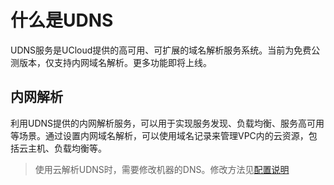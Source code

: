 # 什么是UDNS

UDNS服务是UCloud提供的高可用、可扩展的域名解析服务系统。当前为免费公测版本，仅支持内网域名解析。更多功能即将上线。

## 内网解析

利用UDNS提供的内网解析服务，可以用于实现服务发现、负载均衡、服务高可用等场景。通过设置内网域名解析，可以使用域名记录来管理VPC内的云资源，包括云主机、负载均衡等。
 
>  使用云解析UDNS时，需要修改机器的DNS。修改方法见[配置说明](https://docs.ucloud.cn/udns/intro/config) 

